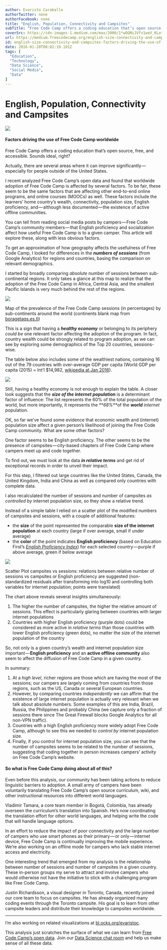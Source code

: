 ```yaml
---
author: Evaristo Caraballo
authorTwitter: none
authorFacebook: none
title: "English, Population, Connectivity and Campsites"
subTitle: "Free Code Camp offers a coding education that’s open source, free, and accessible. Sounds ideal, right?..."
coverSrc: https://cdn-images-1.medium.com/max/2000/1*wOQNiJVfv1weV_KLotsnyA.jpeg
url: https://medium.freecodecamp.org/english-size-connectivity-and-campsites-factors-driving-the-use-of-free-code-camp-worldwide-3c9d4e2b8c17
id: english-size-connectivity-and-campsites-factors-driving-the-use-of-free-code-camp-worldwide-3c9d4e2b8c17
date: 2016-01-20T08:02:19.191Z
tags: [
  "Education",
  "Technology",
  "Data Science",
  "Social Media",
  "Data"
]
---
```

# English, Population, Connectivity and Campsites







![](https://cdn-images-1.medium.com/max/2000/1*wOQNiJVfv1weV_KLotsnyA.jpeg)







#### Factors driving the use of Free Code Camp worldwide

Free Code Camp offers a coding education that’s open source, free, and accessible. Sounds ideal, right?

Actually, there are several areas where it can improve significantly — especially for people outside of the United States.

I recent analyzed Free Code Camp’s open data and found that worldwide adoption of Free Code Camp is affected by several factors. To be fair, these seem to be the same factors that are affecting other end-to-end online programs, and online courses (MOOCs) as well. These factors include the learners’ home country’s wealth, connectivity, population size, English proficiency, and — although less documented — the existence of active offline communities.

You can tell from reading social media posts by campers — Free Code Camp’s community members — that English proficiency and socialization affect how useful Free Code Camp is to a given camper. This article will explore these, along with less obvious factors.

To get an approximation of how geography affects the usefulness of Free Code Camp, I looked for differences in the **_numbers of sessions_** (from Google Analytics) for regions and countries, basing the comparison on relevant demographics.

I started by broadly comparing _absolute_ number of sessions between sub-continental regions. It only takes a glance at this map to realize that the adoption of the Free Code Camp in Africa, Central Asia, and the smallest Pacific Islands is very much behind the rest of the regions.







![](https://cdn-images-1.medium.com/max/2000/1*J8ILk6IET7PbHh7chTkWEg.png)

Map of the prevalence of the Free Code Camp sessions (in percentages) by sub-continents around the world (continents blank map from [boragetaqs.es.tl](http://boragetaqs.es.tl/continents-map-blank.htm))







This is a sign that having a **_healthy economy_** or belonging to its periphery _could be_ one relevant factor affecting the adoption of the program. In fact, country wealth could be strongly related to program adoption, as we can see by exploring some demographics of the Top 20 countries, sessions-wise.

The table below also includes some of the wealthiest nations, containing 16 out of the 79 countries with over-average GDP per capita (World GDP per capita (2015) = Int’l $14,982, [wikipedia at Jan 2016](https://en.wikipedia.org/wiki/List_of_countries_by_GDP_%28PPP%29_per_capita)).



![](https://cdn-images-1.medium.com/max/1600/1*R1tRk7yV3te39uLNSafB9Q.png)



Still, having a healthy economy is not enough to explain the table. A closer look suggests that the **_size of the internet population_** is a determinant factor of influence: The list represents the 60% of the total population of the world, but more importantly, it represents the **_68%_**of the **_world_** _internet_ population.

OK, so far we’ve found some evidence that economic wealth and (internet) population size affect a given person’s likelihood of joining the Free Code Camp community. What are some other factors?

One factor seems to be English proficiency. The other seems to be the presence of campsites — city-based chapters of Free Code Camp where campers meet up and code together.

To find out, we must look at the data **_in relative terms_** and get rid of exceptional records in order to unveil their impact.

For this step, I filtered out large countries like the United States, Canada, the United Kingdom, India and China as well as compared only countries with complete data.

I also recalculated the number of sessions and number of campsites _as controlled by_ internet population size, so they show a relative trend.

Instead of a simple table I relied on a scatter plot of the modified numbers of campsites and sessions, with a couple of additional features:

*   the **size** of the point represented the comparable **size of the internet population** at each country (large if over average, small if under average)
*   the **color** of the point indicates **English proficiency** (based on Education First’s [_English Proficiency Index_](http://www.ef.nl/epi/)) for each selected country — purple if above average, green if below average



![](https://cdn-images-1.medium.com/max/1600/1*q0xrVWW1Tix3Heo5H7MMmg.png)

Scatter Plot campsites vs sessions: relations between relative number of sessions vs campsites or English proficiency are suggested (non-standardized residuals after transforming into log10 and controlling both variables for internet population; points were translated)



The chart above reveals several insights simultaneously:

1.  The higher the number of campsites, the higher the relative amount of sessions. This effect is particularly glaring between countries with larger internet populations
2.  Countries with higher English proficiency (purple dots) could be considered as more active in _relative terms_ than those countries with lower English proficiency (green dots), no matter the size of the internet population of the country

So, not only is a given country’s wealth and internet population size important — **English proficiency** and an **active offline community** also seem to affect the diffusion of Free Code Camp in a given country.

In summary:

1.  At a _high level_, richer regions are those which are having the most of the sessions; our campers are largely coming from countries from those regions, such as the US, Canada or several European countries.
2.  However, by comparing countries _independently_ we can affirm that the existence of large internet population is actually very relevant when we talk about absolute numbers. Some examples of this are India, Brazil, Russia, the Philippines and probably China (we capture only a fraction of sessions there since The Great Firewall blocks Google Analytics for all non-VPN traffic).
3.  Countries with a high English proficiency more widely adopt Free Code Camp, although to see this we needed to _control by_ internet population size.
4.  Finally, if you control for internet population size, you can see that the number of campsites seems to be related to the number of sessions, suggesting that coding together in person increases campers’ activity on Free Code Camp’s website.

#### So what is Free Code Camp doing about all of this?

Even before this analysis, our community has been taking actions to reduce linguistic barriers to adoption. A small army of campers have been voluntarily translating Free Code Camp’s open source curriculum, wiki, and other instructional resources into different world languages.

Vladimir Tamara, a core team member in Bogotá, Colombia, has already overseen the curriculum’s translation into Spanish. He’s now coordinating the translation effort for other world languages, and helping write the code that will handle language options.

In an effort to reduce the impact of poor connectivity and the large number of campers who use smart phones as their primary — or only — internet device, Free Code Camp is continually improving the mobile experience. We’re also working on an offline mode for campers who lack stable internet access and electricity.

One interesting trend that emerged from my analysis is the relationship between number of sessions and number of campsites in a given country. These in-person groups my serve to attract and involve campers who would otherwise not have the initiative to stick with a challenging program like Free Code Camp.

Justin Richardsson, a visual designer in Toronto, Canada, recently joined our core team to focus on campsites. He has already organized many coding events through the Toronto campsite. His goal is to learn from other campsite leaders and distribute their knowledge to campsites worldwide.











* * *







I’m also working on related visualizations at [bl.ocks.org/evaristoc](http://bl.ocks.org/evaristoc).

This analysis just scratches the surface of what we can learn from [Free Code Camp’s open data](https://medium.freecodecamp.com/free-code-camp-christmas-special-giving-the-gift-of-data-6ecbf0313d62#.79rr68eop). Join our [Data Science chat room](http://gitter.im/freecodecamp/datascience) and help us make sense of all these data.








